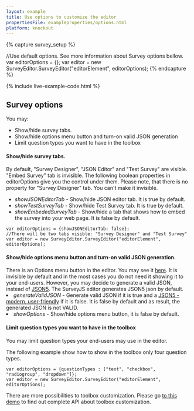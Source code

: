```yaml
---
layout: example
title: Use options to customize the editor
propertiesFile: exampleproperties/options.html 
platform: knockout
---
```

{% capture survey_setup %}

//Use default options. See more information about Survey options bellow.
var editorOptions = {};
var editor = new SurveyEditor.SurveyEditor("editorElement", editorOptions);
{% endcapture %}

{% include live-example-code.html %}
<h2>Survey options</h2>
You may:
<ul>
<li>Show/hide survey tabs.</li>
<li>Show/hide options menu button and turn-on valid JSON generation</li>
<li>Limit question types you want to have in the toolbox</li>
</ul>
<h4>Show/hide survey tabs.</h4>
By default, "Survey Designer", "JSON Editor" and "Test Survey" are visible. "Embed Survey" tab is invisible.
The following boolean properties in editorOptions give you the control under them. Please note, that there is no property for "Survey Designer" tab. You can't make it invisible.
<ul>
<li><i>showJSONEditorTab</i> - Show/hide JSON editor tab. It is true by default.</li>
<li><i>showTestSurveyTab</i> - Show/hide Test Survey tab. It is true by default.</li>
<li><i>showEmbededSurveyTab</i> - Show/hide a tab that shows how to embed the survey into your web page. It is false by default.</li>
</ul>
<pre><code class="language-javascript">var editorOptions = {showJSONEditorTab: false};
//There will be two tabs visible: "Survey Designer" and "Test Survey"
var editor = new SurveyEditor.SurveyEditor("editorElement", editorOptions);
</code></pre>

<h4>Show/hide options menu button and turn-on valid JSON generation.</h4>
There is an Options menu button in the editor. You may see it <a href="http://surveyjs.org/builder/">here</a>. It is invisible by default and in the most cases you do not need it showing it to your end-users. However, you may decide to generate a valid JSON, instead of <a href="http://json5.org/">JSON5</a>. The SurveyJS editor generates JSON5 json by default.
<li><i>generateValidJSON</i> - Generate valid JSON if it is true and a <a href="http://json5.org/">JSON5 - modern, user-friendly</a> if it is false. It is false by default and as result, the generated JSON is not VALID.</li>
<li><i>showOptions</i> - Show/hide options menu button, it is false by default.</li>

<h4>Limit question types you want to have in the toolbox</h4>
You may limit question types your end-users may use in the editor.

The following example show how to show in the toolbox only four question types.
<pre><code class="language-javascript">var editorOptions = {questionTypes : ["text", "checkbox", "radiogroup", "dropdown"]};
var editor = new SurveyEditor.SurveyEditor("editorElement", editorOptions);
</code></pre>

There are more possibilities to toolbox customization. Please go <a href="{{ site.baseurl }}/examples/toolboxcustomization.html">to this demo</a> to find out complete API about toolbox customization.